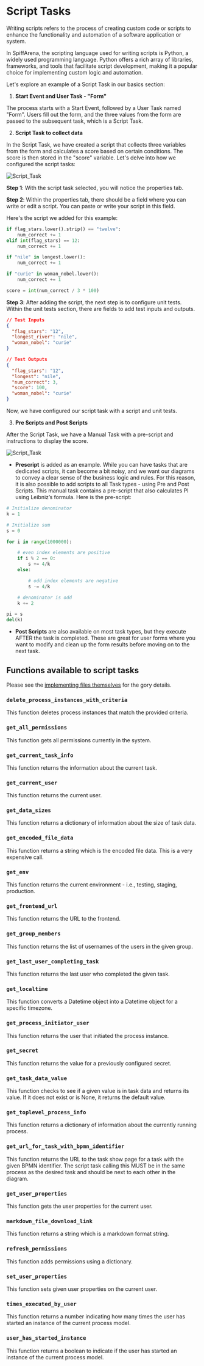 # Script Tasks
Writing scripts refers to the process of creating custom code or scripts to enhance the functionality and automation of a software application or system.

In SpiffArena, the scripting language used for writing scripts is Python, a widely used programming language. Python offers a rich array of libraries, frameworks, and tools that facilitate script development, making it a popular choice for implementing custom logic and automation.

Let's explore an example of a Script Task in our basics section:

1. **Start Event and User Task - "Form"**

The process starts with a Start Event, followed by a User Task named "Form". Users fill out the form, and the three values from the form are passed to the subsequent task, which is a Script Task.

2. **Script Task to collect data**

In the Script Task, we have created a script that collects three variables from the form and calculates a score based on certain conditions. The score is then stored in the "score" variable. Let's delve into how we configured the script tasks:

![Script_Task](images/Script_task_example.png)

**Step 1**: With the script task selected, you will notice the properties tab.

**Step 2**: Within the properties tab, there should be a field where you can write or edit a script. You can paste or write your script in this field.

Here's the script we added for this example:

``` python
if flag_stars.lower().strip() == "twelve":
    num_correct += 1
elif int(flag_stars) == 12:
    num_correct += 1

if "nile" in longest.lower():
    num_correct += 1

if "curie" in woman_nobel.lower():
    num_correct += 1

score = int(num_correct / 3 * 100)
```
**Step 3**: After adding the script, the next step is to configure unit tests. Within the unit tests section, there are fields to add test inputs and outputs.

``` json
// Test Inputs
{
  "flag_stars": "12",
  "longest_river": "nile",
  "woman_nobel": "curie"
}

// Test Outputs
{
  "flag_stars": "12",
  "longest": "nile",
  "num_correct": 3,
  "score": 100,
  "woman_nobel": "curie"
}
```
Now, we have configured our script task with a script and unit tests.

3. **Pre Scripts and Post Scripts**

After the Script Task, we have a Manual Task with a pre-script and instructions to display the score.

![Script_Task](images/Pre-post_scripts.png)

- **Prescript** is added as an example. While you can have tasks that are dedicated scripts, it can become a bit noisy, and we want our diagrams to convey a clear sense of the business logic and rules. For this reason, it is also possible to add scripts to all Task types - using Pre and Post Scripts. This manual task contains a pre-script that also calculates PI using Leibniz’s formula. Here is the pre-script:

``` python
# Initialize denominator
k = 1

# Initialize sum
s = 0

for i in range(1000000):

    # even index elements are positive
    if i % 2 == 0:
        s += 4/k
    else:

        # odd index elements are negative
        s -= 4/k

    # denominator is odd
    k += 2

pi = s
del(k)
```

- **Post Scripts** are also available on most task types, but they execute AFTER the task is completed. These are great for user forms where you want to modify and clean up the form results before moving on to the next task.

## Functions available to script tasks

Please see the [implementing files themselves](https://github.com/sartography/spiff-arena/tree/main/spiffworkflow-backend/src/spiffworkflow_backend/scripts) for the gory details.

### `delete_process_instances_with_criteria`
This function deletes process instances that match the provided criteria.

### `get_all_permissions`
This function gets all permissions currently in the system.

### `get_current_task_info`
This function returns the information about the current task.

### `get_current_user`
This function returns the current user.

### `get_data_sizes`
This function returns a dictionary of information about the size of task data.

### `get_encoded_file_data`
This function returns a string which is the encoded file data. This is a very expensive call.

### `get_env`
This function returns the current environment - i.e., testing, staging, production.

### `get_frontend_url`
This function returns the URL to the frontend.

### `get_group_members`
This function returns the list of usernames of the users in the given group.

### `get_last_user_completing_task`
This function returns the last user who completed the given task.

### `get_localtime`
This function converts a Datetime object into a Datetime object for a specific timezone.

### `get_process_initiator_user`
This function returns the user that initiated the process instance.

### `get_secret`
This function returns the value for a previously configured secret.

### `get_task_data_value`
This function checks to see if a given value is in task data and returns its value.
If it does not exist or is None, it returns the default value.

### `get_toplevel_process_info`
This function returns a dictionary of information about the currently running process.

### `get_url_for_task_with_bpmn_identifier`
This function returns the URL to the task show page for a task with the given BPMN identifier.
The script task calling this MUST be in the same process as the desired task and should be next to each other in the diagram.

### `get_user_properties`
This function gets the user properties for the current user.

### `markdown_file_download_link`
This function returns a string which is a markdown format string.

### `refresh_permissions`
This function adds permissions using a dictionary.

### `set_user_properties`
This function sets given user properties on the current user.

### `times_executed_by_user`
This function returns a number indicating how many times the user has started an instance of the current process model.

### `user_has_started_instance`
This function returns a boolean to indicate if the user has started an instance of the current process model.
